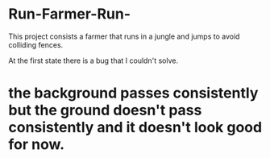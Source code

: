 # Run-Farmer-Run-
 This project consists a farmer that runs in a jungle and jumps to avoid colliding fences. 

 At the first state there is a bug that I couldn't solve. 
 # the background passes consistently but the ground doesn't pass consistently and it doesn't look good for now.
